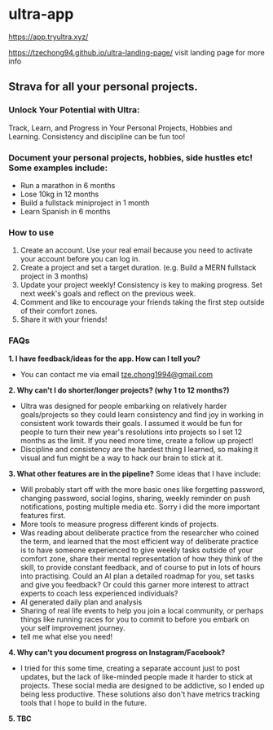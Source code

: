 # ultra-app

https://app.tryultra.xyz/

https://tzechong94.github.io/ultra-landing-page/ visit landing page for more info

## Strava for all your personal projects.
### Unlock Your Potential with Ultra:
Track, Learn, and Progress in Your Personal Projects, Hobbies and Learning. Consistency and discipline can be fun too!

### Document your personal projects, hobbies, side hustles etc! Some examples include:
- Run a marathon in 6 months
- Lose 10kg in 12 months
- Build a fullstack miniproject in 1 month
- Learn Spanish in 6 months

### How to use
1. Create an account. Use your real email because you need to activate your account before you can log in.
2. Create a project and set a target duration. (e.g. Build a MERN fullstack project in 3 months)
3. Update your project weekly! Consistency is key to making progress. Set next week's goals and reflect on the previous week.
4. Comment and like to encourage your friends taking the first step outside of their comfort zones. 
5. Share it with your friends!


### FAQs
__1. I have feedback/ideas for the app. How can I tell you?__ 
- You can contact me via email tze.chong1994@gmail.com

__2. Why can't I do shorter/longer projects? (why 1 to 12 months?)__
- Ultra was designed for people embarking on relatively harder goals/projects so they could learn consistency and find joy in working in consistent work towards their goals. I assumed it would be fun for people to turn their new year's resolutions into projects so I set 12 months as the limit. If you need more time, create a follow up project!
- Discipline and consistency are the hardest thing I learned, so making it visual and fun might be a way to hack our brain to stick at it.

__3. What other features are in the pipeline?__
Some ideas that I have include:
- Will probably start off with the more basic ones like forgetting password, changing password, social logins, sharing, weekly reminder on push notifications, posting multiple media etc. Sorry i did the more important features first. 
- More tools to measure progress different kinds of projects.
- Was reading about deliberate practice from the researcher who coined the term, and learned that the most efficient way of deliberate practice is to have someone experienced to give weekly tasks outside of your comfort zone, share their mental representation of how they think of the skill, to provide constant feedback, and of course to put in lots of hours into practising. Could an AI plan a detailed roadmap for you, set tasks and give you feedback? Or could this garner more interest to attract experts to coach less experienced individuals? 
- AI generated daily plan and analysis
- Sharing of real life events to help you join a local community, or perhaps things like running races for you to commit to before you embark on your self improvement journey.
- tell me what else you need!

__4. Why can't you document progress on Instagram/Facebook?__
- I tried for this some time, creating a separate account just to post updates, but the lack of like-minded people made it harder to stick at projects. These social media are designed to be addictive, so I ended up being less productive. These solutions also don't have metrics tracking tools that I hope to build in the future.

__5. TBC__

